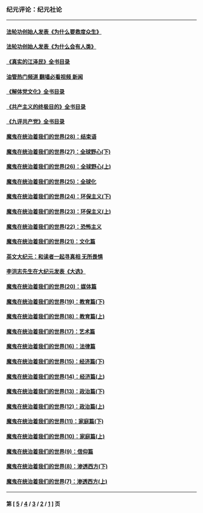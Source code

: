 ### 纪元评论：纪元社论
---
#### [法轮功创始人发表《为什么要救度众生》](../../pages/nsc422/n13975246.md?10160330) 
#### [法轮功创始人发表《为什么会有人类》](../../pages/nsc422/n13912117.md?10160330) 
#### [《真实的江泽民》全书目录](../../pages/nsc422/n13721399.md?10160330) 
#### [油管热门频道 翻墙必看视频 新闻](ok?10160330)
#### [《解体党文化》全书目录](../../pages/nsc422/n13721157.md?10160330) 
#### [《共产主义的终极目的》全书目录](../../pages/nsc422/n13721048.md?10160330) 
#### [《九评共产党》全书目录](../../pages/nsc422/n13708085.md?10160330) 
#### [魔鬼在统治着我们的世界(28)：结束语](../../pages/nsc422/n10936246.md?10160330) 
#### [魔鬼在统治着我们的世界(27)：全球野心(下)](../../pages/nsc422/n10928319.md?10160330) 
#### [魔鬼在统治着我们的世界(26)：全球野心(上)](../../pages/nsc422/n10900318.md?10160330) 
#### [魔鬼在统治着我们的世界(25)：全球化](../../pages/nsc422/n10788205.md?10160330) 
#### [魔鬼在统治着我们的世界(24)：环保主义(下)](../../pages/nsc422/n10695307.md?10160330) 
#### [魔鬼在统治着我们的世界(23)：环保主义(上)](../../pages/nsc422/n10688613.md?10160330) 
#### [魔鬼在统治着我们的世界(22)：恐怖主义](../../pages/nsc422/n10614727.md?10160330) 
#### [魔鬼在统治着我们的世界(21)：文化篇](../../pages/nsc422/n10597706.md?10160330) 
#### [英文大纪元：和读者一起寻真相 无所畏惧](../../pages/nsc422/n12542027.md?10160330) 
#### [李洪志先生在大纪元发表《大选》](../../pages/nsc422/n12534746.md?10160330) 
#### [魔鬼在统治着我们的世界(20)：媒体篇](../../pages/nsc422/n10586579.md?10160330) 
#### [魔鬼在统治着我们的世界(19)：教育篇(下)](../../pages/nsc422/n10564808.md?10160330) 
#### [魔鬼在统治着我们的世界(18)：教育篇(上)](../../pages/nsc422/n10526970.md?10160330) 
#### [魔鬼在统治着我们的世界(17)：艺术篇](../../pages/nsc422/n10499093.md?10160330) 
#### [魔鬼在统治着我们的世界(16)：法律篇](../../pages/nsc422/n10485969.md?10160330) 
#### [魔鬼在统治着我们的世界(15)：经济篇(下)](../../pages/nsc422/n10469975.md?10160330) 
#### [魔鬼在统治着我们的世界(14)：经济篇(上)](../../pages/nsc422/n10457370.md?10160330) 
#### [魔鬼在统治着我们的世界(13)：政治篇(下)](../../pages/nsc422/n10448270.md?10160330) 
#### [魔鬼在统治着我们的世界(12)：政治篇(上)](../../pages/nsc422/n10444576.md?10160330) 
#### [魔鬼在统治着我们的世界(11)：家庭篇(下)](../../pages/nsc422/n10440961.md?10160330) 
#### [魔鬼在统治着我们的世界(10)：家庭篇(上)](../../pages/nsc422/n10435448.md?10160330) 
#### [魔鬼在统治着我们的世界(9)：信仰篇](../../pages/nsc422/n10432159.md?10160330) 
#### [魔鬼在统治着我们的世界(8)：渗透西方(下)](../../pages/nsc422/n10429603.md?10160330) 
#### [魔鬼在统治着我们的世界(7)：渗透西方(上)](../../pages/nsc422/n10426013.md?10160330) 

---
#### 第 [ [5](./5.md?10160330) / [4](./4.md?10160330) / [3](./3.md?10160330) / [2](./2.md?10160330) / [1](./1.md?10160330) ] 页

